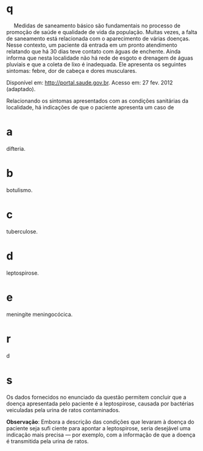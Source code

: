 # q
     Medidas de saneamento básico são fundamentais no processo de promoção de saúde e qualidade de vida da população. Muitas vezes, a falta de saneamento está relacionada com o aparecimento de várias doenças. Nesse contexto, um paciente dá entrada em um pronto atendimento relatando que há 30 dias teve contato com águas de enchente. Ainda informa que nesta localidade não há rede de esgoto e drenagem de águas pluviais e que a coleta de lixo é inadequada. Ele apresenta os seguintes sintomas: febre, dor de cabeça e dores musculares.

Disponível em: http://portal.saude.gov.br. Acesso em: 27 fev. 2012 (adaptado).

Relacionando os sintomas apresentados com as condições sanitárias da localidade, há indicações de que o paciente apresenta um caso de

# a
difteria.

# b
botulismo.

# c
tuberculose.

# d
leptospirose.

# e
meningite meningocócica.

# r
d

# s
Os dados fornecidos no enunciado da questão permitem concluir que a doença apresentada pelo paciente é a leptospirose, causada por bactérias veiculadas pela urina de ratos contaminados.

**Observação**: Embora a descrição das condições que levaram à doença do paciente seja sufi ciente para apontar a leptospirose, seria desejável uma indicação mais precisa — por exemplo, com a informação de que a doença é transmitida pela urina de ratos.
